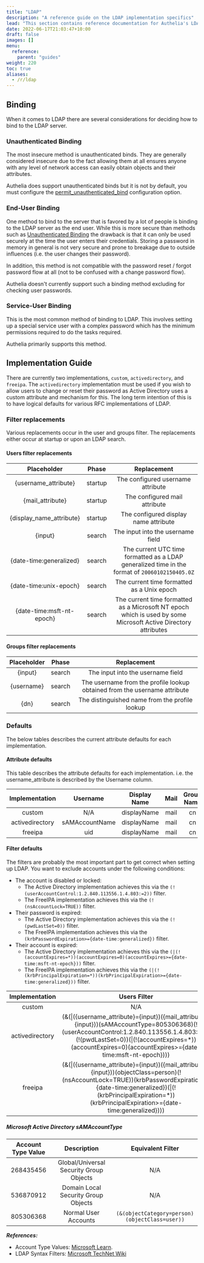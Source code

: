 ```yaml
---
title: "LDAP"
description: "A reference guide on the LDAP implementation specifics"
lead: "This section contains reference documentation for Authelia's LDAP implementation specifics."
date: 2022-06-17T21:03:47+10:00
draft: false
images: []
menu:
  reference:
    parent: "guides"
weight: 220
toc: true
aliases:
  - /r/ldap
---
```


## Binding

When it comes to LDAP there are several considerations for deciding how to bind to the LDAP server.

### Unauthenticated Binding

The most insecure method is unauthenticated binds. They are generally considered insecure due to the fact allowing them
at all ensures anyone with any level of network access can easily obtain objects and their attributes.

Authelia does support unauthenticated binds but it is not by default, you must configure the
[permit_unauthenticated_bind](../../configuration/first-factor/ldap.md#permitunauthenticatedbind) configuration
option.

### End-User Binding

One method to bind to the server that is favored by a lot of people is binding to the LDAP server as the end user. While
this is more secure than methods such as [Unauthenticated Binding](#unauthenticated-binding) the drawback is that it can
only be used securely at the time the user enters their credentials. Storing a password in memory in general is not very
secure and prone to breakage due to outside influences (i.e. the user changes their password).

In addition, this method is not compatible with the password reset / forgot password flow at all (not to be confused
with a change password flow).

Authelia doesn't currently support such a binding method excluding for checking user passwords.

### Service-User Binding

This is the most common method of binding to LDAP. This involves setting up a special service user with a complex
password which has the minimum permissions required to do the tasks required.

Authelia primarily supports this method.

## Implementation Guide

There are currently two implementations, `custom`, `activedirectory`, and `freeipa`. The `activedirectory`
implementation must be used if you wish to allow users to change or reset their password as Active Directory
uses a custom attribute and mechanism for this. The long term intention of this is to have logical defaults for various
RFC implementations of LDAP.

### Filter replacements

Various replacements occur in the user and groups filter. The replacements either occur at startup or upon an LDAP
search.

#### Users filter replacements

|        Placeholder        |  Phase  |                                                  Replacement                                                   |
|:-------------------------:|:-------:|:--------------------------------------------------------------------------------------------------------------:|
|   {username_attribute}    | startup |                                       The configured username attribute                                        |
|     {mail_attribute}      | startup |                                         The configured mail attribute                                          |
| {display_name_attribute}  | startup |                                     The configured display name attribute                                      |
|          {input}          | search  |                                       The input into the username field                                        |
|  {date-time:generalized}  | search  |         The current UTC time formatted as a LDAP generalized time in the format of `20060102150405.0Z`         |
|  {date-time:unix-epoch}   | search  |                                   The current time formatted as a Unix epoch                                   |
| {date-time:msft-nt-epoch} | search  | The current time formatted as a Microsoft NT epoch which is used by some Microsoft Active Directory attributes |

#### Groups filter replacements

| Placeholder | Phase  |                                Replacement                                |
|:-----------:|:------:|:-------------------------------------------------------------------------:|
|   {input}   | search |                     The input into the username field                     |
| {username}  | search | The username from the profile lookup obtained from the username attribute |
|    {dn}     | search |              The distinguished name from the profile lookup               |

### Defaults

The below tables describes the current attribute defaults for each implementation.

#### Attribute defaults

This table describes the attribute defaults for each implementation. i.e. the username_attribute is described by the
Username column.

| Implementation  |    Username    | Display Name | Mail | Group Name |
|:---------------:|:--------------:|:------------:|:----:|:----------:|
|     custom      |      N/A       | displayName  | mail |     cn     |
| activedirectory | sAMAccountName | displayName  | mail |     cn     |
|     freeipa     |      uid       | displayName  | mail |     cn     |

#### Filter defaults

The filters are probably the most important part to get correct when setting up LDAP. You want to exclude accounts under
the following conditions:

- The account is disabled or locked:
  - The Active Directory implementation achieves this via the `(!(userAccountControl:1.2.840.113556.1.4.803:=2))` filter.
  - The FreeIPA implementation achieves this via the `(!(nsAccountLock=TRUE))` filter.
- Their password is expired:
  - The Active Directory implementation achieves this via the `(!(pwdLastSet=0))` filter.
  - The FreeIPA implementation achieves this via the `(krbPasswordExpiration>={date-time:generalized})` filter.
- Their account is expired:
  - The Active Directory implementation achieves this via the `(|(!(accountExpires=*))(accountExpires=0)(accountExpires>={date-time:msft-nt-epoch}))` filter.
  - The FreeIPA implementation achieves this via the `(|(!(krbPrincipalExpiration=*))(krbPrincipalExpiration>={date-time:generalized}))` filter.

| Implementation  |                                                                                                                       Users Filter                                                                                                                        |                                Groups Filter                                 |
|:---------------:|:---------------------------------------------------------------------------------------------------------------------------------------------------------------------------------------------------------------------------------------------------------:|:----------------------------------------------------------------------------:|
|     custom      |                                                                                                                            N/A                                                                                                                            |                                     N/A                                      |
| activedirectory | (&(&#124;({username_attribute}={input})({mail_attribute}={input}))(sAMAccountType=805306368)(!(userAccountControl:1.2.840.113556.1.4.803:=2))(!(pwdLastSet=0))(&#124;(!(accountExpires=*))(accountExpires=0)(accountExpires>={date-time:msft-nt-epoch}))) | (&(member={dn})(&#124;(sAMAccountType=268435456)(sAMAccountType=536870912))) |
|     freeipa     |   (&(&#124;({username_attribute}={input})({mail_attribute}={input}))(objectClass=person)(!(nsAccountLock=TRUE))(krbPasswordExpiration>={date-time:generalized})(&#124;(!(krbPrincipalExpiration=*))(krbPrincipalExpiration>={date-time:generalized})))    |                  (&(member={dn})(objectClass=groupOfNames))                  |

##### Microsoft Active Directory sAMAccountType

| Account Type Value |               Description               |               Equivalent Filter                |
|:------------------:|:---------------------------------------:|:----------------------------------------------:|
|     268435456      | Global/Universal Security Group Objects |                      N/A                       |
|     536870912      |   Domain Local Security Group Objects   |                      N/A                       |
|     805306368      |          Normal User Accounts           | `(&(objectCategory=person)(objectClass=user))` |

*__References:__*
- Account Type Values: [Microsoft Learn](https://learn.microsoft.com/en-us/openspecs/windows_protocols/ms-samr/e742be45-665d-4576-b872-0bc99d1e1fbe).
- LDAP Syntax Filters: [Microsoft TechNet Wiki](https://social.technet.microsoft.com/wiki/contents/articles/5392.active-directory-ldap-syntax-filters.aspx)
